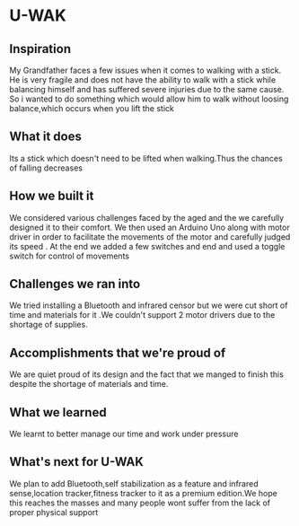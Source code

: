 # U-WAK
## Inspiration
My Grandfather faces a few issues when it comes to walking with a stick. He is very fragile and does not have the ability to walk with a stick while balancing himself and has suffered severe injuries due to the same cause. So i wanted to do something which would allow him to walk without loosing balance,which occurs when you lift the stick

## What it does
Its a stick which doesn't  need to be lifted when walking.Thus the chances of falling decreases

## How we built it
We considered various challenges faced by the aged and the we carefully designed it to their comfort.
We  then used an Arduino Uno along with motor driver in order to facilitate the movements of the motor  and carefully judged its speed . At the end we added a few switches and end and used a toggle switch for control of movements

## Challenges we ran into
We tried installing a Bluetooth and infrared censor but we were cut short of time and materials for it .We couldn't support 2 motor drivers due to the shortage of supplies.

## Accomplishments that we're proud of
We are quiet proud of its design and the fact that we manged to finish this despite the shortage of materials and time.

## What we learned
We learnt to better manage our time and work under pressure

## What's next for U-WAK
We plan to add Bluetooth,self stabilization as a feature and infrared sense,location tracker,fitness tracker to it as a premium edition.We hope this reaches the masses and many people wont suffer from the lack of proper physical support  
